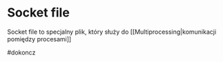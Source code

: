 # Socket file
Socket file to specjalny plik, który służy do [[Multiprocessing|komunikacji pomiędzy procesami]]

#dokoncz